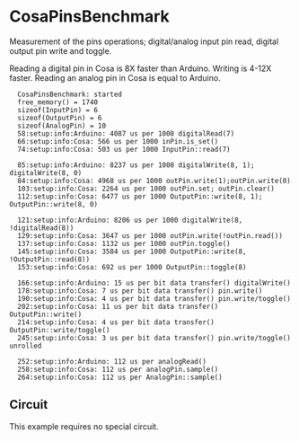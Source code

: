 CosaPinsBenchmark
=================

Measurement of the pins operations; digital/analog input pin read,
digital output pin write and toggle. 

Reading a digital pin in Cosa is 8X faster than Arduino. Writing is
4-12X faster. Reading an analog pin in Cosa is equal to Arduino.

      CosaPinsBenchmark: started  
      free_memory() = 1740  
      sizeof(InputPin) = 6  
      sizeof(OutputPin) = 6  
      sizeof(AnalogPin) = 10  
      58:setup:info:Arduino: 4087 us per 1000 digitalRead(7)  
      66:setup:info:Cosa: 566 us per 1000 inPin.is_set()  
      74:setup:info:Cosa: 503 us per 1000 InputPin::read(7)  

      85:setup:info:Arduino: 8237 us per 1000 digitalWrite(8, 1); digitalWrite(8, 0)  
      84:setup:info:Cosa: 4968 us per 1000 outPin.write(1);outPin.write(0)  
      103:setup:info:Cosa: 2264 us per 1000 outPin.set;	outPin.clear()  
      112:setup:info:Cosa: 6477 us per 1000 OutputPin::write(8, 1); OutputPin::write(8, 0)  

      121:setup:info:Arduino: 8206 us per 1000 digitalWrite(8, !digitalRead(8))  
      129:setup:info:Cosa: 3647 us per 1000 outPin.write(!outPin.read())  
      137:setup:info:Cosa: 1132 us per 1000 outPin.toggle()  
      145:setup:info:Cosa: 3584 us per 1000 OutputPin::write(8, !OutputPin::read(8))  
      153:setup:info:Cosa: 692 us per 1000 OutputPin::toggle(8)  

      166:setup:info:Arduino: 15 us per bit data transfer() digitalWrite()  
      178:setup:info:Cosa: 7 us per bit data transfer() pin.write()  
      190:setup:info:Cosa: 4 us per bit data transfer() pin.write/toggle()  
      202:setup:info:Cosa: 11 us per bit data transfer() OutputPin::write()  
      214:setup:info:Cosa: 4 us per bit data transfer() OutputPin::write/toggle()  
      245:setup:info:Cosa: 3 us per bit data transfer() pin.write/toggle() unrolled  

      252:setup:info:Arduino: 112 us per analogRead()  
      258:setup:info:Cosa: 112 us per analogPin.sample()  
      264:setup:info:Cosa: 112 us per AnalogPin::sample()  

Circuit
-------
This example requires no special circuit. 




